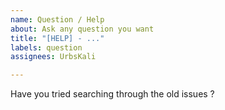 ```yaml
---
name: Question / Help
about: Ask any question you want
title: "[HELP] - ..."
labels: question
assignees: UrbsKali

---
```


Have you tried searching through the old issues ?
